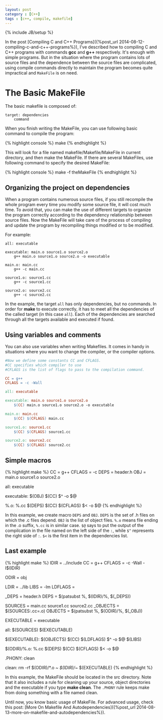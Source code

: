 ```yaml
---
layout: post
category : [C++]
tags : [c++, compile, makefile]
---
```

{% include JB/setup %}

In the post [Compiling C and C++ Programs]({%post_url 2014-08-12-compiling-c-and-c++-programs%}), I've described how to
compiling C and C++ programs with commands **gcc** and **g++** respectively. It's enough with simple programs. But in
the situation where the program contains lots of source files and the dependence between the source files are
complicated, using compile commands directly to maintain the program becomes quite impractical and `MakeFile` is on
need.

# The Basic MakeFile

The basic makefile is composed of:

~~~ make
target: dependencies
    command
~~~

When you finish writing the MakeFile, you can use following basic command to compile the program:

{% highlight console %}
make
{% endhighlight %}

This will look for a file named makefile/Makefile/MakeFile in current directory, and then make the MakeFile. If there
are several MakeFiles, use following command to specify the desired MakeFile:

{% highlight console %}
make -f theMakeFile
{% endhighlight %}

<!-- more -->

## Organizing the project on dependencies

When a program contains numerous source files, if you still recompile the whole program every time you modify some
source file, it will cost much time. To avoid that, you can make the use of different targets to organize the program
correctly according to the dependency relationship between source files. Now the MakeFile will take care of the process
of compiling and update the program by recompiling things modified or to be modified.

For example:

~~~ make
all: executable

executable: main.o source1.o source2.o
    g++ main.o source1.o source2.o -o executable

main.o: main.cc
    g++ -c main.cc

source1.o: source1.cc
    g++ -c source1.cc

source2.o: source2.cc
    g++ -c source2.cc
~~~

In the example, the target `all` has only dependencies, but no commands. In order for **make** to execute correctly, it
has to meet all the dependencies of the called target (in this case `all`). Each of the dependencies are searched
through all the targets available and executed if found.

## Using variables and comments

You can also use variables when writing Makefiles. It comes in handy in situations where you want to change the
compiler, or the compiler options.

~~~ makefile
#Now we define some constants CC and CFLAGS.
#CC specifies which compiler to use
#CFLAGS is the list of flags to pass to the compilation command.

CC = g++
CFLAGS = -c -Wall

all: executable

executable: main.o source1.o source2.o
    $(CC) main.o source1.o source2.o -o executable

main.o: main.cc
    $(CC) $(CFLAGS) main.cc

source1.o: source1.cc
    $(CC) $(CFLAGS) source1.cc

source2.o: source2.cc
    $(CC) $(CFLAGS) source2.cc
~~~

## Simple macros

{% highlight make %}
CC = g++
CFLAGS = -c
DEPS = header.h
OBJ = main.o source1.o source2.o

all: executable

executable: $(OBJ)
    $(CC) $^ -o $@

%.o: %.cc $(DEPS)
    $(CC) $(CFLAGS) $< -o $@
{% endhighlight %}

In this example, we create macro `DEPS` and `OBJ`. `DEPS` is the set of .h files on which the .c files depend. `OBJ` is
the list of object files. `%.o` means file ending in the .o suffix, `%.cc` is in similar case. `$@` says to put the
output of the compilcation in the file named on the left side of the `:`, while `$^` represents the right side of `:`.
`$<` is the first item in the dependencies list.

## Last example

{% highlight make %}
IDIR = ../include
CC = g++
CFLAGS = -c -Wall -I$(IDIR)

ODIR = obj

LDIR = ../lib
LIBS = -lm
LDFLAGS =

_DEPS = header.h
DEPS = $(patsubst %, $(IDIR)/%, $(_DEPS))

SOURCES = main.cc source1.cc source2.cc
_OBJECTS = $(SOURCES:.cc=.o)
OBJECTS = $(patsubst %, $(ODIR)/%, $(_OBJ))

EXECUTABLE = executable

all: $(SOURCES) $(EXECUTABLE)

$(EXECUTABLE): $(OBJECTS)
    $(CC) $(LDFLAGS) $^ -o $@ $(LIBS)

$(ODIR)/%.o: %.cc $(DEPS)
    $(CC) $(CFLAGS) $< -o $@

.PHONY: clean

clean:
    rm -rf $(ODIR)/*.o *~ $(IDIR)/*~ $(EXECUTABLE)
{% endhighlight %}

In this example, the MakeFile should be located in the src directory. Note that it also includes a rule for cleaning up
your source, object directories and the executable if you type **make clean**. The `.PHONY` rule keeps make from doing
something with a file named clean.

Until now, you know basic usage of MakeFile. For advanced usage, check this post:
[More On Makefile And Autodependencies]({%post_url 2014-08-13-more-on-makefile-and-autodependencies%}).